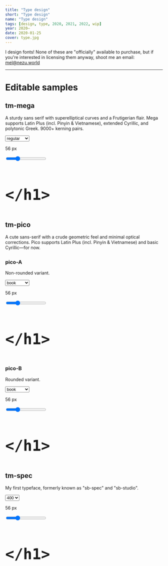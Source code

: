 ```yaml
---
title: "Type design"
short: "Type design"
name: "Type design"
tags: [design, type, 2020, 2021, 2022, wip]
year: 2020–
date: 2020-01-25
cover: type.jpg
---
```


I design fonts! None of these are "officially" available to purchase, but if you're interested in licensing them anyway, shoot me an email: [mel@nezu.world](mailto:mel@nezu.world)

* * *

# Editable samples

## tm-mega

A sturdy sans serif with superelliptical curves and a Frutigerian flair. Mega supports Latin Plus (incl. Pinyin & Vietnamese), extended Cyrillic, and polytonic Greek. 9000+ kerning pairs.

<div class="testercontainer">
  <div class="trow">
    <div>
      <p><select id="weight">
        <option value="100">hairline</option>
        <option value="200">extralight</option>
        <option value="300">thin</option>
        <option value="400">light</option>
        <option value="500" selected="selected">regular</option>
        <option value="600">medium</option>
        <option value="700">bold</option>
        <option value="800">heavy</option>
        <option value="900">black</option>
      </select></p>
    </div>
    <div>
      <p id="tcaption"><span class="size">56</span> px</p>
    </div>
    <div><input class="slider" type="range" min="6" max="192" value="56" /></div>
  </div>
  <div class="typetester">
    <h1 class="mega tester w500" style="font-size:56px" contenteditable="true">
      
    </h1> 
  </div>
</div>

## tm-pico

<p style="margin-bottom:2em">A cute sans-serif with a crude geometric feel and minimal optical corrections. Pico supports Latin Plus (incl. Pinyin & Vietnamese) and basic Cyrillic—for now.</p>

### pico-A

Non-rounded variant.

<div class="testercontainer" style="margin-bottom:1.5em">
  <div class="trow">
    <div>
      <p><select id="weight">
        <option value="100">hairline</option>
        <option value="200">extralight</option>
        <option value="300">light</option>
        <option value="400">semilight</option>
        <option value="500" selected="selected">book</option>
        <option value="600">regular</option>
        <option value="700">medium</option>
        <option value="800">bold</option>
        <option value="900">black</option>
      </select></p>
    </div>
    <div>
      <p id="tcaption"><span class="size">56</span> px</p>
    </div>
    <div><input class="slider" type="range" min="6" max="192" value="56" /></div>
  </div>
  <div class="typetester">
    <h1 class="pico-a tester w500" style="font-size:56px" contenteditable="true">
      
    </h1> 
  </div>
</div>

### pico-B

Rounded variant.

<div class="testercontainer">
  <div class="trow">
    <div>
      <p><select id="weight">
        <option value="100">hairline</option>
        <option value="200">extralight</option>
        <option value="300">light</option>
        <option value="400">semilight</option>
        <option value="500" selected="selected">book</option>
        <option value="600">regular</option>
        <option value="700">medium</option>
        <option value="800">bold</option>
        <option value="900">black</option>
      </select></p>
    </div>
    <div>
      <p id="tcaption"><span class="size">56</span> px</p>
    </div>
    <div><input class="slider" type="range" min="6" max="192" value="56" /></div>
  </div>
  <div class="typetester">
    <h1 class="pico-b tester w500" style="font-size:56px" contenteditable="true">
      
    </h1> 
  </div>
</div>

## tm-spec

My first typeface, formerly known as "sb-spec" and "sb-studio".

<div class="testercontainer">
  <div class="trow">
    <div>
      <p><select id="weight">
        <option value="100">100</option>
        <option value="200">200</option>
        <option value="300">300</option>
        <option value="400" selected="selected">400</option>
        <option value="500">500</option>
        <option value="600">600</option>
        <option value="700">700</option>
      </select></p>
    </div>
    <div>
      <p id="tcaption"><span class="size">56</span> px</p>
    </div>
    <div><input class="slider" type="range" min="6" max="192" value="56" /></div>
  </div>
  <div class="typetester">
    <h1 class="spec tester w400" style="font-size:56px" contenteditable="true">
      
    </h1> 
  </div>
</div>